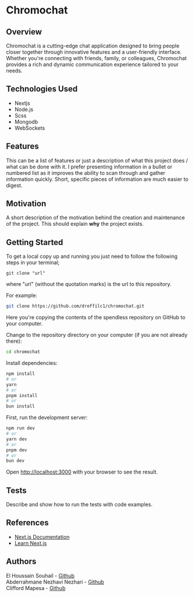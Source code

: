 # Chromochat

## Overview

Chromochat is a cutting-edge chat application designed to bring people closer together through innovative features and a user-friendly interface.
Whether you're connecting with friends, family, or colleagues, Chromochat provides a rich and dynamic communication experience tailored to your needs.

## Technologies Used

- Nextjs
- Node.js
- Scss
- Mongodb
- WebSockets

## Features

This can be a list of features or just a description of what this project does / what can be done with it. I prefer presenting information in a bullet or numbered list as it improves the ability to scan through and gather information quickly. Short, specific pieces of information are much easier to digest.

## Motivation

A short description of the motivation behind the creation and maintenance of the project. This should explain **why** the project exists.

## Getting Started

To get a local copy up and running you just need to follow the following steps in your terminal;

```
git clone "url"
```

where "url" (without the quotation marks) is the url to this repository.

For example:

```bash
git clone https://github.com/droffilc1/chromochat.git
```

Here you're copying the contents of the spendless repository on GitHub to your computer.

Change to the repository directory on your computer (if you are not already there):

```bash
cd chromochat
```

Install dependencies:

```bash
npm install
# or
yarn
# or
pnpm install
# or
bun install
```

First, run the development server:

```bash
npm run dev
# or
yarn dev
# or
pnpm dev
# or
bun dev
```

Open [http://localhost:3000](http://localhost:3000) with your browser to see the result.

## Tests

Describe and show how to run the tests with code examples.

## References

- [Next.js Documentation](https://nextjs.org/docs)
- [Learn Next.js](https://nextjs.org/learn)

## Authors

El Houssain Souhail - [Github](https://github.com/Ductive99)\
Abderrahmane Nezhavi Nezhari - [Github](https://github.com/Abderrahmane369)\
Clifford Mapesa - [Github](https://github.com/droffilc1)
